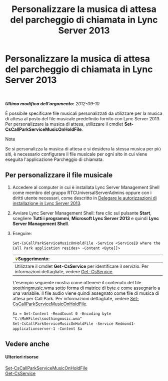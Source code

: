 ﻿---
title: Personalizzare la musica di attesa del parcheggio di chiamata in Lync Server 2013
TOCTitle: Personalizzare la musica di attesa del parcheggio di chiamata in Lync Server 2013
ms:assetid: 3d78e6f9-a4ae-49f4-a89f-4515acb49dac
ms:mtpsurl: https://technet.microsoft.com/it-it/library/JJ688031(v=OCS.15)
ms:contentKeyID: 49887529
ms.date: 08/24/2015
mtps_version: v=OCS.15
ms.translationtype: HT
---

# Personalizzare la musica di attesa del parcheggio di chiamata in Lync Server 2013

 

_**Ultima modifica dell'argomento:** 2012-09-10_

È possibile specificare file musicali personalizzati da utilizzare per la musica di attesa al posto del file musicale predefinito fornito con Lync Server 2013. Per personalizzare la musica di attesa, utilizzare il cmdlet **Set-CsCallParkServiceMusicOnHoldFile**.


> [!NOTE]
> Se si personalizza la musica di attesa e si desidera la stessa musica per più siti, è necessario configurare il file musicale per ogni sito in cui viene eseguita l'applicazione Parcheggio di chiamata.



## Per personalizzare il file musicale

1.  Accedere al computer in cui è installata Lync Server Management Shell come membro del gruppo RTCUniversalServerAdmins oppure con i diritti utente necessari, come descritto in [Delegare le autorizzazioni di installazione in Lync Server 2013](lync-server-2013-delegate-setup-permissions.md).

2.  Avviare Lync Server Management Shell: fare clic sul pulsante **Start**, scegliere **Tutti i programmi**, **Microsoft Lync Server 2013** e quindi **Lync Server Management Shell**.

3.  Eseguire:
    
        Set-CsCallParkServiceMusicOnHoldFile -Service <ServiceID where the Call Park application resides> -Content <Byte[]>
    
    <table>
    <thead>
    <tr class="header">
    <th><img src="images/Gg398201.tip(OCS.15).gif" title="tip" alt="tip" />Suggerimento:</th>
    </tr>
    </thead>
    <tbody>
    <tr class="odd">
    <td>Utilizzare il cmdlet <strong>Get-CsService</strong> per identificare il servizio. Per informazioni dettagliate, vedere <a href="get-csservice.md">Get-CsService</a>.</td>
    </tr>
    </tbody>
    </table>
    
    L'esempio seguente mostra come ottenere il contenuto del file soothingmusic.wma sotto forma di matrice di byte e come assegnarlo a una variabile. Il file audio viene quindi assegnato come file di musica di attesa per Call Park. Per informazioni dettagliate, vedere [Set-CsCallParkServiceMusicOnHoldFile](set-cscallparkservicemusiconholdfile.md).
    
        $a = Get-Content -ReadCount 0 -Encoding byte "C:\MoHFiles\soothingmusic.wma"
        Set-CsCallParkServiceMusicOnHoldFile -Service Redmond1-applicationserver-1 -Content $a

## Vedere anche

#### Ulteriori risorse

[Set-CsCallParkServiceMusicOnHoldFile](set-cscallparkservicemusiconholdfile.md)  
[Get-CsService](get-csservice.md)

